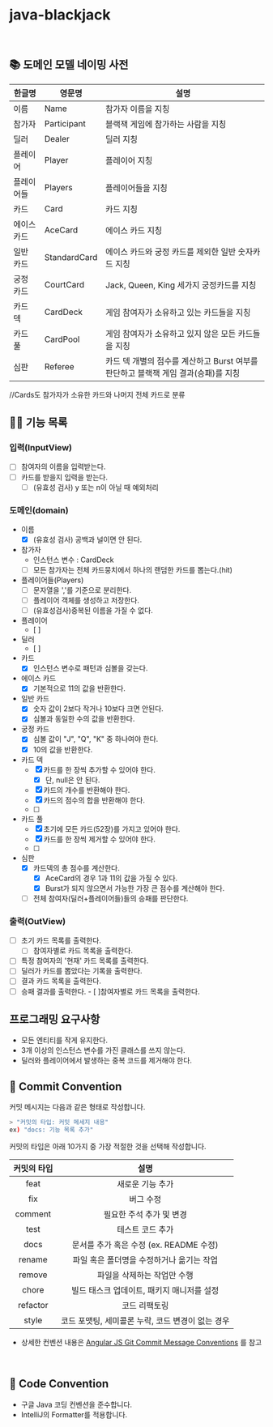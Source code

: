# java-blackjack

<br>

## 📚 도메인 모델 네이밍 사전

| 한글명   | 영문명          | 설명                  |
|-------|--------------|---------------------|
| 이름  | Name  | 참가자 이름을 지칭
| 참가자   | Participant | 블랙잭 게임에 참가하는 사람을 지칭 |
| 딜러    | Dealer       | 딜러 지칭              |
| 플레이어  | Player          | 플레이어 지칭             |
| 플레이어들   | Players       | 플레이어들을 지칭              |
| 카드    | Card         | 카드 지칭         |
| 에이스 카드    | AceCard   | 에이스 카드 지칭              |
| 일반 카드  | StandardCard          | 에이스 카드와 궁정 카드를 제외한 일반 숫자카드 지칭          |
| 궁정 카드   | CourtCard       | Jack, Queen, King 세가지 궁정카드를 지칭       |
| 카드 덱    | CardDeck        | 게임 참여자가 소유하고 있는 카드들을 지칭       |
| 카드 풀    | CardPool        | 게임 참여자가 소유하고 있지 않은 모든 카드들을 지칭       |
| 심판 |  Referee       | 카드 덱 개별의 점수를 계산하고 Burst 여부를 판단하고 블랙잭 게임 결과(승패)를 지칭       |

//Cards도 참가자가 소유한 카드와 나머지 전체 카드로 분류
<br>

## 👨‍🍳 기능 목록

### 입력(InputView)

- [ ] 참여자의 이름을 입력받는다.
- [ ] 카드를 받을지 입력을 받는다.
    - [ ] (유효성 검사) y 또는 n이 아닐 때 예외처리

### 도메인(domain)

- 이름
    - [x] (유효성 검사) 공백과 널이면 안 된다.
- 참가자
    - 인스턴스 변수 : CardDeck
    - [ ] 모든 참가자는 전체 카드뭉치에서 하나의 랜덤한 카드를 뽑는다.(hit)
- 플레이어들(Players)
    - [ ] 문자열을 ','를 기준으로 분리한다.
    - [ ] 플레이어 객체를 생성하고 저장한다.
    - [ ] (유효성검사)중복된 이름을 가질 수 없다.
- 플레이어
    - [ ]
- 딜러
    - [ ]
- 카드
    - [x] 인스턴스 변수로 패턴과 심볼을 갖는다.
- 에이스 카드
    - [x] 기본적으로 11의 값을 반환한다.
- 일반 카드
    - [x] 숫자 값이 2보다 작거나 10보다 크면 안된다.
    - [x] 심볼과 동일한 수의 값을 반환한다.
- 궁정 카드
    - [x] 심볼 값이 "J", "Q", "K" 중 하나여야 한다.
    - [x] 10의 값을 반환한다.
- 카드 덱
    - [x] 카드를 한 장씩 추가할 수 있어야 한다.
        - [x] 단, null은 안 된다.
    - [x] 카드의 개수를 반환해야 한다.
    - [x] 카드의 점수의 합을 반환해야 한다.
    - [ ]
- 카드 풀
    - [x] 초기에 모든 카드(52장)를 가지고 있어야 한다.
    - [x] 카드를 한 장씩 제거할 수 있어야 한다.
    - [ ]
- 심판
    - [x] 카드덱의 총 점수를 계산한다.
        - [x] AceCard의 경우 1과 11의 값을 가질 수 있다.
        - [x] Burst가 되지 않으면서 가능한 가장 큰 점수를 계산해야 한다.
    - [ ] 전체 참여자(딜러+플레이어들)들의 승패를 판단한다.

### 출력(OutView)

- [ ] 초기 카드 목록를 출력한다.
    - [ ] 참여자별로 카드 목록을 출력한다.
- [ ] 특정 참여자의 '현재' 카드 목록를 출력한다.
- [ ] 딜러가 카드를 뽑았다는 기록을 출력한다.
- [ ] 결과 카드 목록을 출력한다.
- [ ] 승패 결과를 출력한다. - [ ]참여자별로 카드 목록을 출력한다.

## 프로그래밍 요구사항

- 모든 엔티티를 작게 유지한다.
- 3개 이상의 인스턴스 변수를 가진 클래스를 쓰지 않는다.
- 딜러와 플레이어에서 발생하는 중복 코드를 제거해야 한다.

## 📌 Commit Convention

커밋 메시지는 다음과 같은 형태로 작성합니다.

```Bash
> "커밋의 타입: 커밋 메세지 내용"
ex) "docs: 기능 목록 추가"
```

커밋의 타입은 아래 10가지 중 가장 적절한 것을 선택해 작성합니다.

| 커밋의 타입 |                       설명                        |
| :---------: | :-----------------------------------------------: |
|    feat     |                 새로운 기능 추가                  |
|     fix     |                     버그 수정                     |
|   comment   |             필요한 주석 추가 및 변경              |
|    test     |                 테스트 코드 추가                  |
|    docs     |      문서를 추가 혹은 수정 (ex. README 수정)      |
|   rename    |     파일 혹은 폴더명을 수정하거나 옮기는 작업     |
|   remove    |            파일을 삭제하는 작업만 수행            |
|    chore    |    빌드 태스크 업데이트, 패키지 매니저를 설정     |
|  refactor   |                   코드 리팩토링                   |
|    style    | 코드 포맷팅, 세미콜론 누락, 코드 변경이 없는 경우 |

- 상세한 컨벤션
  내용은 [Angular JS Git Commit Message Conventions](https://gist.github.com/stephenparish/9941e89d80e2bc58a153)
  를 참고

<br>

## 📌 Code Convention

- 구글 Java 코딩 컨벤션을 준수합니다.
- IntelliJ의 Formatter를 적용합니다.